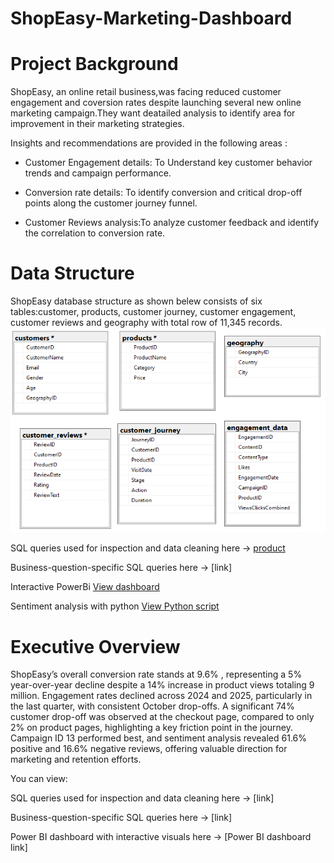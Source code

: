 # ShopEasy-Marketing-Dashboard
# Project Background 
ShopEasy, an online retail business,was facing reduced customer engagement and coversion rates despite launching several new online marketing campaign.They want deatailed analysis to identify area for improvement in their marketing strategies.

Insights and recommendations are provided in the following areas :

- Customer Engagement details: To Understand key customer behavior trends and campaign performance. 

- Conversion rate details: To identify conversion and critical drop-off points along the customer journey funnel.

- Customer Reviews analysis:To analyze customer feedback and identify the  correlation to  conversion rate. 


# Data Structure

ShopEasy database structure as shown belew consists of six tables:customer, products, customer journey, customer engagement, customer reviews and geography with total row of 11,345 records. 
![Data Model](https://github.com/ARAFAH-LAWAL102/ShopEasy-Marketing-Dashboard/blob/main/DB.png)

SQL queries used for inspection and data cleaning here → 
[product](https://github.com/ARAFAH-LAWAL102/ShopEasy-Marketing-Dashboard/blob/main/dim.Products.sql)

Business-question-specific SQL queries here → [link]

Interactive PowerBi [View dashboard ](https://app.powerbi.com/view?r=eyJrIjoiMTgzOGUwYzAtY2VkZi00NjEwLWIzNzUtZDhiOTU3N2JmMjM3IiwidCI6Ijc5YTVkMDZiLTEzZmItNDdjMy1iYWY0LWQyNGIyMjcwOTg0YyJ9) 

Sentiment analysis with python
[View Python script](https://github.com/ARAFAH-LAWAL102/ShopEasy-Marketing-Dashboard/blob/main/python%20script%20seg%20analysis)

# Executive Overview

ShopEasy’s overall conversion rate stands at 9.6% , representing a 5% year-over-year decline despite a 14% increase in product views totaling 9 million. Engagement rates declined across 2024 and 2025, particularly in the last quarter, with consistent October drop-offs. A significant 74% customer drop-off was observed at the checkout page, compared to only 2% on product pages, highlighting a key friction point in the journey. Campaign ID 13 performed best, and sentiment analysis revealed 61.6% positive and 16.6% negative reviews, offering valuable direction for marketing and retention efforts.


You can view:

SQL queries used for inspection and data cleaning here → [link]

Business-question-specific SQL queries here → [link]

Power BI dashboard with interactive visuals here → [Power BI dashboard link]

